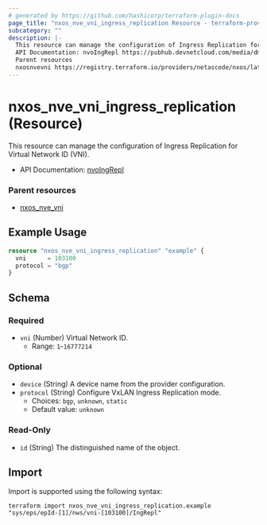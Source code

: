 ```yaml
---
# generated by https://github.com/hashicorp/terraform-plugin-docs
page_title: "nxos_nve_vni_ingress_replication Resource - terraform-provider-nxos"
subcategory: ""
description: |-
  This resource can manage the configuration of Ingress Replication for Virtual Network ID (VNI).
  API Documentation: nvoIngRepl https://pubhub.devnetcloud.com/media/dme-docs-10-2-2/docs/Network%20Virtualization/nvo:IngRepl/
  Parent resources
  nxosnvevni https://registry.terraform.io/providers/netascode/nxos/latest/docs/resources/nve_vni
---
```


# nxos_nve_vni_ingress_replication (Resource)

This resource can manage the configuration of Ingress Replication for Virtual Network ID (VNI).

- API Documentation: [nvoIngRepl](https://pubhub.devnetcloud.com/media/dme-docs-10-2-2/docs/Network%20Virtualization/nvo:IngRepl/)

### Parent resources

- [nxos_nve_vni](https://registry.terraform.io/providers/netascode/nxos/latest/docs/resources/nve_vni)

## Example Usage

```terraform
resource "nxos_nve_vni_ingress_replication" "example" {
  vni      = 103100
  protocol = "bgp"
}
```

<!-- schema generated by tfplugindocs -->
## Schema

### Required

- `vni` (Number) Virtual Network ID.
  - Range: `1`-`16777214`

### Optional

- `device` (String) A device name from the provider configuration.
- `protocol` (String) Configure VxLAN Ingress Replication mode.
  - Choices: `bgp`, `unknown`, `static`
  - Default value: `unknown`

### Read-Only

- `id` (String) The distinguished name of the object.

## Import

Import is supported using the following syntax:

```shell
terraform import nxos_nve_vni_ingress_replication.example "sys/eps/epId-[1]/nws/vni-[103100]/IngRepl"
```
